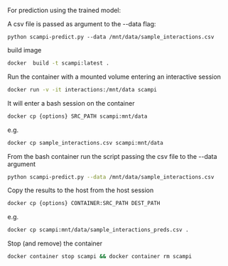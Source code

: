 


For prediction using the trained model:

A csv file is passed as argument to the --data flag:

```
python scampi-predict.py --data /mnt/data/sample_interactions.csv
```

build image
```bash
docker  build -t scampi:latest .

```
Run the container with a mounted volume entering an interactive session
```bash
docker run -v -it interactions:/mnt/data scampi
```
It will enter a bash session on the container

```bash
docker cp {options} SRC_PATH scampi:mnt/data
```

e.g.
```bash
docker cp sample_interactions.csv scampi:mnt/data
```

From the bash container run the script passing the csv file to the --data argument

```bash
python scampi-predict.py --data /mnt/data/sample_interactions.csv
```
Copy the results to the host from the host session
```bash
docker cp {options} CONTAINER:SRC_PATH DEST_PATH
```
e.g.

```bash
docker cp scampi:mnt/data/sample_interactions_preds.csv .
```
Stop (and remove) the container
```bash
docker container stop scampi && docker container rm scampi
```
